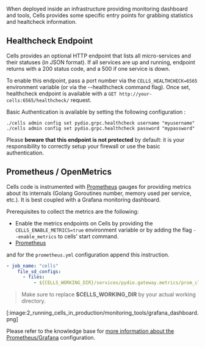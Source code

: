 When deployed inside an infrastructure providing monitoring dashboard and tools, Cells provides some specific entry points for grabbing statistics and healtcheck information. 

## Healthcheck Endpoint

Cells provides an optional HTTP endpoint that lists all micro-services and their statuses (in JSON format). If all services are up and running, endpoint returns with a 200 status code, and a 500 if one service is down.

To enable this endpoint, pass a port number via the `CELLS_HEALTHCHECK=6565` environment variable (or via the --healthcheck command flag). Once set, healthcheck endpoint is available with a `GET http://your-cells:6565/healthcheck/` request.

Basic Authentication is available by setting the following configuration :

```
./cells admin config set pydio.grpc.healthcheck username "myusername"
./cells admin config set pydio.grpc.healthcheck password "mypassword"
```

Please **beware that this endpoint is not protected** by default: it is your responsibility to correctly setup your firewall or use the basic authentication.

## Prometheus / OpenMetrics

Cells code is instrumented with [Prometheus](https://prometheus.io/) gauges for providing metrics about its internals (Golang Goroutines number, memory used per service, etc.). It is best coupled with a Grafana monitoring dashboard.

Prerequisites to collect the metrics are the following:

- Enable the metrics endpoints on Cells by providing the `CELLS_ENABLE_METRICS=true` environment variable or by adding the flag `--enable_metrics` to cells' start command.
- [Prometheus](https://prometheus.io/)
  
and for the `prometheus.yml` configuration append this instruction.

```yaml
- job_name: "cells"
    file_sd_configs:
      - files:
          - ${CELLS_WORKING_DIR}/services/pydio.gateway.metrics/prom_clients.json
```

> Make sure to replace **$CELLS_WORKING_DIR** by your actual working directory.

[:image:2_running_cells_in_production/monitoring_tools/grafana_dashboard.png]

Please refer to the knowledge base for [more information about the Prometheus/Grafana](./kb/deployment/monitoring-cells-prometheus-grafana) configuration.